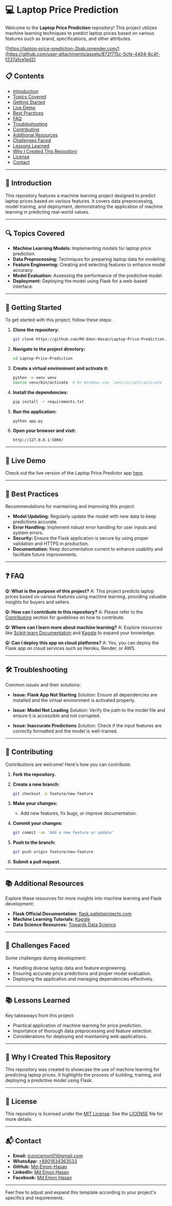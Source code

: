 # 💻 Laptop Price Prediction

Welcome to the **Laptop Price Prediction** repository! This project utilizes machine learning techniques to predict laptop prices based on various features such as brand, specifications, and other attributes.

![https://laptop-price-prediction-2bab.onrender.com/](https://github.com/user-attachments/assets/872f715c-5cfe-4494-8c4f-f237a1ce1ed2)

## 📋 Contents

- [Introduction](#introduction)
- [Topics Covered](#topics-covered)
- [Getting Started](#getting-started)
- [Live Demo](#live-demo)
- [Best Practices](#best-practices)
- [FAQ](#faq)
- [Troubleshooting](#troubleshooting)
- [Contributing](#contributing)
- [Additional Resources](#additional-resources)
- [Challenges Faced](#challenges-faced)
- [Lessons Learned](#lessons-learned)
- [Why I Created This Repository](#why-i-created-this-repository)
- [License](#license)
- [Contact](#contact)

---

## 📖 Introduction

This repository features a machine learning project designed to predict laptop prices based on various features. It covers data preprocessing, model training, and deployment, demonstrating the application of machine learning in predicting real-world values.

---

## 🔍 Topics Covered

- **Machine Learning Models:** Implementing models for laptop price prediction.
- **Data Preprocessing:** Techniques for preparing laptop data for modeling.
- **Feature Engineering:** Creating and selecting features to enhance model accuracy.
- **Model Evaluation:** Assessing the performance of the predictive model.
- **Deployment:** Deploying the model using Flask for a web-based interface.

---

## 🚀 Getting Started

To get started with this project, follow these steps:

1. **Clone the repository:**

   ```bash
   git clone https://github.com/Md-Emon-Hasan/Laptop-Price-Prediction.git
   ```

2. **Navigate to the project directory:**

   ```bash
   cd Laptop-Price-Prediction
   ```

3. **Create a virtual environment and activate it:**

   ```bash
   python -m venv venv
   source venv/bin/activate  # On Windows use `venv\Scripts\activate`
   ```

4. **Install the dependencies:**

   ```bash
   pip install -r requirements.txt
   ```

5. **Run the application:**

   ```bash
   python app.py
   ```

6. **Open your browser and visit:**

   ```
   http://127.0.0.1:5000/
   ```

---

## 🎉 Live Demo

Check out the live version of the Laptop Price Predictor app [here](https://laptop-price-prediction-2bab.onrender.com/).

---

## 🌟 Best Practices

Recommendations for maintaining and improving this project:

- **Model Updating:** Regularly update the model with new data to keep predictions accurate.
- **Error Handling:** Implement robust error handling for user inputs and system errors.
- **Security:** Ensure the Flask application is secure by using proper validation and HTTPS in production.
- **Documentation:** Keep documentation current to enhance usability and facilitate future improvements.

---

## ❓ FAQ

**Q: What is the purpose of this project?**
A: This project predicts laptop prices based on various features using machine learning, providing valuable insights for buyers and sellers.

**Q: How can I contribute to this repository?**
A: Please refer to the [Contributing](#contributing) section for guidelines on how to contribute.

**Q: Where can I learn more about machine learning?**
A: Explore resources like [Scikit-learn Documentation](https://scikit-learn.org/stable/user_guide.html) and [Kaggle](https://www.kaggle.com/learn/overview) to expand your knowledge.

**Q: Can I deploy this app on cloud platforms?**
A: Yes, you can deploy the Flask app on cloud services such as Heroku, Render, or AWS.

---

## 🛠️ Troubleshooting

Common issues and their solutions:

- **Issue: Flask App Not Starting**
  *Solution:* Ensure all dependencies are installed and the virtual environment is activated properly.

- **Issue: Model Not Loading**
  *Solution:* Verify the path to the model file and ensure it is accessible and not corrupted.

- **Issue: Inaccurate Predictions**
  *Solution:* Check if the input features are correctly formatted and the model is well-trained.

---

## 🤝 Contributing

Contributions are welcome! Here's how you can contribute:

1. **Fork the repository.**
2. **Create a new branch:**

   ```bash
   git checkout -b feature/new-feature
   ```

3. **Make your changes:**

   - Add new features, fix bugs, or improve documentation.

4. **Commit your changes:**

   ```bash
   git commit -am 'Add a new feature or update'
   ```

5. **Push to the branch:**

   ```bash
   git push origin feature/new-feature
   ```

6. **Submit a pull request.**

---

## 📚 Additional Resources

Explore these resources for more insights into machine learning and Flask development:

- **Flask Official Documentation:** [flask.palletsprojects.com](https://flask.palletsprojects.com/)
- **Machine Learning Tutorials:** [Kaggle](https://www.kaggle.com/learn/overview)
- **Data Science Resources:** [Towards Data Science](https://towardsdatascience.com/)

---

## 💪 Challenges Faced

Some challenges during development:

- Handling diverse laptop data and feature engineering.
- Ensuring accurate price predictions and proper model evaluation.
- Deploying the application and managing dependencies effectively.

---

## 📚 Lessons Learned

Key takeaways from this project:

- Practical application of machine learning for price prediction.
- Importance of thorough data preprocessing and feature selection.
- Considerations for deploying and maintaining web applications.

---

## 🌟 Why I Created This Repository

This repository was created to showcase the use of machine learning for predicting laptop prices. It highlights the process of building, training, and deploying a predictive model using Flask.

---

## 📝 License

This repository is licensed under the [MIT License](https://opensource.org/licenses/MIT). See the [LICENSE](LICENSE) file for more details.

---

## 📬 Contact

- **Email:** [iconicemon01@gmail.com](mailto:iconicemon01@gmail.com)
- **WhatsApp:** [+8801834363533](https://wa.me/8801834363533)
- **GitHub:** [Md-Emon-Hasan](https://github.com/Md-Emon-Hasan)
- **LinkedIn:** [Md Emon Hasan](https://www.linkedin.com/in/md-emon-hasan)
- **Facebook:** [Md Emon Hasan](https://www.facebook.com/mdemon.hasan2001/)

---

Feel free to adjust and expand this template according to your project's specifics and requirements.
